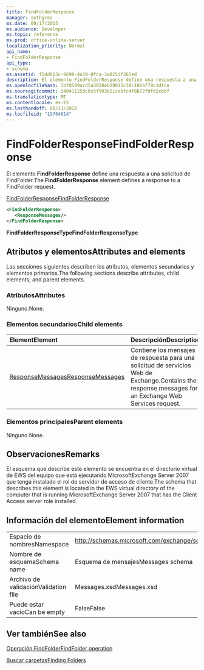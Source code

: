 ```yaml
---
title: FindFolderResponse
manager: sethgros
ms.date: 09/17/2015
ms.audience: Developer
ms.topic: reference
ms.prod: office-online-server
localization_priority: Normal
api_name:
- FindFolderResponse
api_type:
- schema
ms.assetid: f5dd813c-9698-4a39-8fca-3a825df365ed
description: El elemento FindFolderResponse define una respuesta a una solicitud de FindFolder.
ms.openlocfilehash: 3bf0509acd5a3928eb29015c39c18bb779c1dfce
ms.sourcegitcommit: 34041125dc8c5f993b21cebfc4f8b72f0fd2cb6f
ms.translationtype: MT
ms.contentlocale: es-ES
ms.lasthandoff: 06/11/2018
ms.locfileid: "19764614"
---
```

# <a name="findfolderresponse"></a><span data-ttu-id="9b3a4-103">FindFolderResponse</span><span class="sxs-lookup"><span data-stu-id="9b3a4-103">FindFolderResponse</span></span>

<span data-ttu-id="9b3a4-104">El elemento **FindFolderResponse** define una respuesta a una solicitud de FindFolder.</span><span class="sxs-lookup"><span data-stu-id="9b3a4-104">The **FindFolderResponse** element defines a response to a FindFolder request.</span></span> 
  
[<span data-ttu-id="9b3a4-105">FindFolderResponse</span><span class="sxs-lookup"><span data-stu-id="9b3a4-105">FindFolderResponse</span></span>](findfolderresponse.md)
  
```xml
<FindFolderResponse>
   <ResponseMessages/>
</FindFolderResponse>
```

 <span data-ttu-id="9b3a4-106">**FindFolderResponseType**</span><span class="sxs-lookup"><span data-stu-id="9b3a4-106">**FindFolderResponseType**</span></span>
## <a name="attributes-and-elements"></a><span data-ttu-id="9b3a4-107">Atributos y elementos</span><span class="sxs-lookup"><span data-stu-id="9b3a4-107">Attributes and elements</span></span>

<span data-ttu-id="9b3a4-108">Las secciones siguientes describen los atributos, elementos secundarios y elementos primarios.</span><span class="sxs-lookup"><span data-stu-id="9b3a4-108">The following sections describe attributes, child elements, and parent elements.</span></span>
  
### <a name="attributes"></a><span data-ttu-id="9b3a4-109">Atributos</span><span class="sxs-lookup"><span data-stu-id="9b3a4-109">Attributes</span></span>

<span data-ttu-id="9b3a4-110">Ninguno.</span><span class="sxs-lookup"><span data-stu-id="9b3a4-110">None.</span></span>
  
### <a name="child-elements"></a><span data-ttu-id="9b3a4-111">Elementos secundarios</span><span class="sxs-lookup"><span data-stu-id="9b3a4-111">Child elements</span></span>

|<span data-ttu-id="9b3a4-112">**Element**</span><span class="sxs-lookup"><span data-stu-id="9b3a4-112">**Element**</span></span>|<span data-ttu-id="9b3a4-113">**Descripción**</span><span class="sxs-lookup"><span data-stu-id="9b3a4-113">**Description**</span></span>|
|:-----|:-----|
|[<span data-ttu-id="9b3a4-114">ResponseMessages</span><span class="sxs-lookup"><span data-stu-id="9b3a4-114">ResponseMessages</span></span>](responsemessages.md) <br/> |<span data-ttu-id="9b3a4-115">Contiene los mensajes de respuesta para una solicitud de servicios Web de Exchange.</span><span class="sxs-lookup"><span data-stu-id="9b3a4-115">Contains the response messages for an Exchange Web Services request.</span></span>  <br/> |
   
### <a name="parent-elements"></a><span data-ttu-id="9b3a4-116">Elementos principales</span><span class="sxs-lookup"><span data-stu-id="9b3a4-116">Parent elements</span></span>

<span data-ttu-id="9b3a4-117">Ninguno.</span><span class="sxs-lookup"><span data-stu-id="9b3a4-117">None.</span></span>
  
## <a name="remarks"></a><span data-ttu-id="9b3a4-118">Observaciones</span><span class="sxs-lookup"><span data-stu-id="9b3a4-118">Remarks</span></span>

<span data-ttu-id="9b3a4-119">El esquema que describe este elemento se encuentra en el directorio virtual de EWS del equipo que está ejecutando MicrosoftExchange Server 2007 que tenga instalado el rol de servidor de acceso de cliente.</span><span class="sxs-lookup"><span data-stu-id="9b3a4-119">The schema that describes this element is located in the EWS virtual directory of the computer that is running MicrosoftExchange Server 2007 that has the Client Access server role installed.</span></span>
  
## <a name="element-information"></a><span data-ttu-id="9b3a4-120">Información del elemento</span><span class="sxs-lookup"><span data-stu-id="9b3a4-120">Element information</span></span>

|||
|:-----|:-----|
|<span data-ttu-id="9b3a4-121">Espacio de nombres</span><span class="sxs-lookup"><span data-stu-id="9b3a4-121">Namespace</span></span>  <br/> |http://schemas.microsoft.com/exchange/services/2006/messages  <br/> |
|<span data-ttu-id="9b3a4-122">Nombre de esquema</span><span class="sxs-lookup"><span data-stu-id="9b3a4-122">Schema name</span></span>  <br/> |<span data-ttu-id="9b3a4-123">Esquema de mensajes</span><span class="sxs-lookup"><span data-stu-id="9b3a4-123">Messages schema</span></span>  <br/> |
|<span data-ttu-id="9b3a4-124">Archivo de validación</span><span class="sxs-lookup"><span data-stu-id="9b3a4-124">Validation file</span></span>  <br/> |<span data-ttu-id="9b3a4-125">Messages.xsd</span><span class="sxs-lookup"><span data-stu-id="9b3a4-125">Messages.xsd</span></span>  <br/> |
|<span data-ttu-id="9b3a4-126">Puede estar vacío</span><span class="sxs-lookup"><span data-stu-id="9b3a4-126">Can be empty</span></span>  <br/> |<span data-ttu-id="9b3a4-127">False</span><span class="sxs-lookup"><span data-stu-id="9b3a4-127">False</span></span>  <br/> |
   
## <a name="see-also"></a><span data-ttu-id="9b3a4-128">Ver también</span><span class="sxs-lookup"><span data-stu-id="9b3a4-128">See also</span></span>



[<span data-ttu-id="9b3a4-129">Operación FindFolder</span><span class="sxs-lookup"><span data-stu-id="9b3a4-129">FindFolder operation</span></span>](findfolder-operation.md)


[<span data-ttu-id="9b3a4-130">Buscar carpetas</span><span class="sxs-lookup"><span data-stu-id="9b3a4-130">Finding Folders</span></span>](http://msdn.microsoft.com/library/9124d868-017a-43f0-b915-5c0082cacec9%28Office.15%29.aspx)


